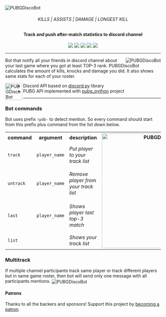 <img src="https://raw.githubusercontent.com/glmn/PUBGDiscoBot/master/misc/preview.gif" alt="PUBGDiscoBot" align="center">
<h6 align="center">KILLS | ASSISTS | DAMAGE | LONGEST KILL</h3>
<h4 align="center">
    Track and push after-match statistics to discord channel<br>
</h4>
<p align="center">
    <a href="https://travis-ci.org/glmn/PUBGDiscoBot"><img src="https://api.travis-ci.org/glmn/PUBGDiscoBot.svg?branch=master"></a>
    <img src="https://img.shields.io/github/last-commit/glmn/PUBGDiscoBot?style=flat">
    <img src="https://img.shields.io/static/v1?label=library&message=discord.py&color=brightgreen&style=flat">
    <img src="https://img.shields.io/static/v1?label=library&message=pubg_python&color=brightgreen&style=flat">
    <img src="https://img.shields.io/discord/608550740612349952?label=discord&style=flat">  
</p>

<hr>

<img src="https://raw.githubusercontent.com/glmn/PUBGDiscoBot/master/misc/logo.png" alt="PUBGDiscoBot" align="right">

Bot that notify all your friends in discord channel about your last game where you got at least TOP-3 rank. PUBGDiscoBot calculates the amount of kills, knocks and damage you did. It also shows same stats for each of your roster. 


<img src="https://raw.githubusercontent.com/glmn/PUBGDiscoBot/master/misc/helper.png" alt="PUBGDiscoBot" height="55" align="left">

* Discord API based on <a href="https://github.com/Rapptz/discord.py">discord.py</a> library
* PUBG API implemented with <a href="https://github.com/ramonsaraiva/pubg-python">pubg_python</a> project


<hr>

### Bot commands
Bot uses prefix `!pdb-` to detect mention. So every command should start from this prefix plus command from the list down below.


<table>
  <tr>
  <th class="tg-0pky">command</th>
  <th class="tg-0pky">argument</th>
  <th class="tg-0pky">description</th>
  <th class="tg-0lax" rowspan="5"><img width="370" alt="PUBGDiscoBot" src="https://raw.githubusercontent.com/glmn/PUBGDiscoBot/master/misc/commands.png" ></th>
  </tr>
  <tr>
  <td class="tg-0pky"><code>track</code></td>
    <td class="tg-0pky"><code>player_name</code></td>
    <td class="tg-0pky"><i>Put player to your track list</i></td>
  </tr>
  <tr>
    <td class="tg-0pky"><code>untrack</code></td>
    <td class="tg-0pky"><code>player_name</code></td>
    <td class="tg-0pky"><i>Remove player from your track list</i></td>
  </tr>
  <tr>
  <td class="tg-0pky"><code>last</code></code></td>
  <td class="tg-0pky"><code>player_name</code></td>
    <td class="tg-0pky"><i>Shows player last top-3 match</td>
  </tr>
  <tr>
  <td class="tg-0pky"><code>list</code></code></td>
    <td class="tg-0pky"></td>
    <td class="tg-0pky"><i>Shows your track list</td>
  </tr>
</table>

### Multitrack
If multiple channel participants track same player or track different players but in same game roster, then bot will send only one message with all participants mentions.
<img src="https://raw.githubusercontent.com/glmn/PUBGDiscoBot/master/misc/multitrack.png" alt="PUBGDiscoBot" align="center">


#### Patrons
Thanks to all the backers and sponsors! Support this project by <a href="https://www.patreon.com/glmn">becoming a patron</a>.